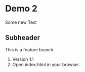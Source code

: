# Demo 2

Some new Text

## Subheader

This is a feature branch 

1. Version 1.1
2. Open index.html in your browser.
